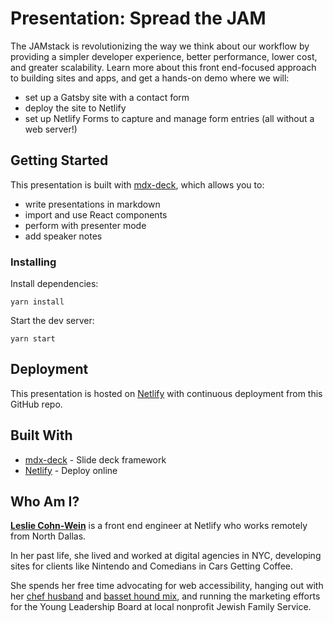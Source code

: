 # Presentation: Spread the JAM

The JAMstack is revolutionizing the way we think about our workflow by providing a simpler developer experience, better performance, lower cost, and greater scalability. Learn more about this front end-focused approach to building sites and apps, and get a hands-on demo where we will:

- set up a Gatsby site with a contact form
- deploy the site to Netlify
- set up Netlify Forms to capture and manage form entries (all without a web server!)

## Getting Started

This presentation is built with [mdx-deck](https://github.com/jxnblk/mdx-deck), which allows you to:

- write presentations in markdown
- import and use React components
- perform with presenter mode
- add speaker notes

### Installing

Install dependencies:

```
yarn install
```

Start the dev server:

```
yarn start
```

## Deployment

This presentation is hosted on [Netlify](https://www.netlify.com) with continuous deployment from this GitHub repo.

## Built With

- [mdx-deck](https://github.com/jxnblk/mdx-deck) - Slide deck framework
- [Netlify](https://www.netlify.com) - Deploy online

<!-- ## Contributing

Please read [CONTRIBUTING.md](https://gist.github.com/PurpleBooth/b24679402957c63ec426) for details on our code of conduct, and the process for submitting pull requests to us. -->

## Who Am I?

**[Leslie Cohn-Wein](https://twitter.com/lesliecdubs)** is a front end engineer at Netlify who works remotely from North Dallas.

In her past life, she lived and worked at digital agencies in NYC, developing sites for clients like Nintendo and Comedians in Cars Getting Coffee.

She spends her free time advocating for web accessibility, hanging out with her [chef husband](http://www.thejoyfulbelly.com/) and [basset hound mix](http://instagram.com/dammitmacklin), and running the marketing efforts for the Young Leadership Board at local nonprofit Jewish Family Service.
